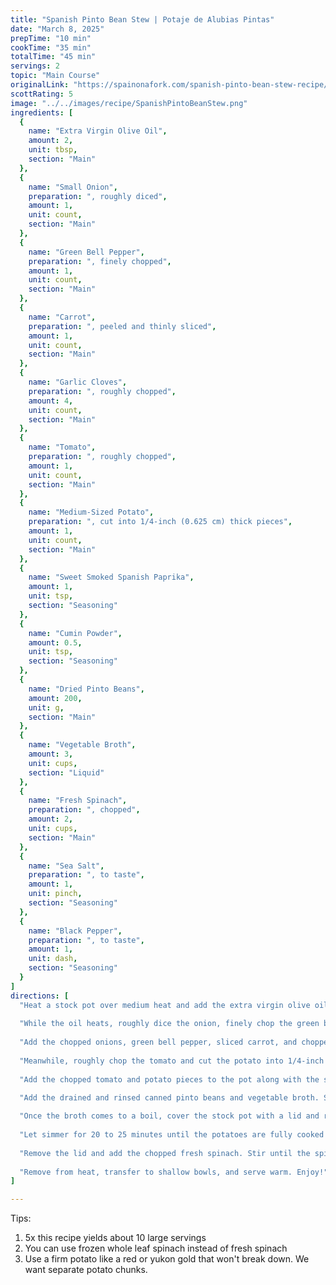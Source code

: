 ```yaml
---
title: "Spanish Pinto Bean Stew | Potaje de Alubias Pintas"
date: "March 8, 2025"
prepTime: "10 min"
cookTime: "35 min"
totalTime: "45 min"
servings: 2
topic: "Main Course"
originalLink: "https://spainonafork.com/spanish-pinto-bean-stew-recipe/"
scottRating: 5
image: "../../images/recipe/SpanishPintoBeanStew.png"
ingredients: [
  {
    name: "Extra Virgin Olive Oil",
    amount: 2,
    unit: tbsp,
    section: "Main"
  },
  {
    name: "Small Onion",
    preparation: ", roughly diced",
    amount: 1,
    unit: count,
    section: "Main"
  },
  {
    name: "Green Bell Pepper",
    preparation: ", finely chopped",
    amount: 1,
    unit: count,
    section: "Main"
  },
  {
    name: "Carrot",
    preparation: ", peeled and thinly sliced",
    amount: 1,
    unit: count,
    section: "Main"
  },
  {
    name: "Garlic Cloves",
    preparation: ", roughly chopped",
    amount: 4,
    unit: count,
    section: "Main"
  },
  {
    name: "Tomato",
    preparation: ", roughly chopped",
    amount: 1,
    unit: count,
    section: "Main"
  },
  {
    name: "Medium-Sized Potato",
    preparation: ", cut into 1/4-inch (0.625 cm) thick pieces",
    amount: 1,
    unit: count,
    section: "Main"
  },
  {
    name: "Sweet Smoked Spanish Paprika",
    amount: 1,
    unit: tsp,
    section: "Seasoning"
  },
  {
    name: "Cumin Powder",
    amount: 0.5,
    unit: tsp,
    section: "Seasoning"
  },
  {
    name: "Dried Pinto Beans",
    amount: 200,
    unit: g,
    section: "Main"
  },
  {
    name: "Vegetable Broth",
    amount: 3,
    unit: cups,
    section: "Liquid"
  },
  {
    name: "Fresh Spinach",
    preparation: ", chopped",
    amount: 2,
    unit: cups,
    section: "Main"
  },
  {
    name: "Sea Salt",
    preparation: ", to taste",
    amount: 1,
    unit: pinch,
    section: "Seasoning"
  },
  {
    name: "Black Pepper",
    preparation: ", to taste",
    amount: 1,
    unit: dash,
    section: "Seasoning"
  }
]
directions: [
  "Heat a stock pot over medium heat and add the extra virgin olive oil.",
  
  "While the oil heats, roughly dice the onion, finely chop the green bell pepper, thinly slice the peeled carrot, and roughly chop the garlic.",
  
  "Add the chopped onions, green bell pepper, sliced carrot, and chopped garlic to the pot. Stir to coat the vegetables in olive oil and sauté for about 4 minutes until softened.",
  
  "Meanwhile, roughly chop the tomato and cut the potato into 1/4-inch (0.625 cm) thick pieces.",
  
  "Add the chopped tomato and potato pieces to the pot along with the sweet smoked Spanish paprika, ground cumin, sea salt, and black pepper. Stir well and cook for another 3 minutes.",

  "Add the drained and rinsed canned pinto beans and vegetable broth. Stir well and increase the heat to high.",
  
  "Once the broth comes to a boil, cover the stock pot with a lid and reduce the heat to low-medium.",
  
  "Let simmer for 20 to 25 minutes until the potatoes are fully cooked through.",
  
  "Remove the lid and add the chopped fresh spinach. Stir until the spinach is wilted.",
  
  "Remove from heat, transfer to shallow bowls, and serve warm. Enjoy!"
]

---
```

Tips:
1. 5x this recipe yields about 10 large servings
2. You can use frozen whole leaf spinach instead of fresh spinach
3. Use a firm potato like a red or yukon gold that won't break down. We want separate potato chunks.